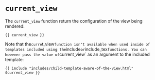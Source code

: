 # `current_view`

The `current_view` function return the configuration of the view being rendered.

```
{{ current_view }}
```

Note that the`curre`t_view` function isn't available when used inside of templates included using the `include` or `include_tex` functions. You can however pass the value of `current_view` as an argument to the included template:

```
{{ include "includes/child-template-aware-of-the-view.html" $current_view }}
```
